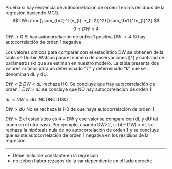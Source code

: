 Prueba si hay evidencia de autocorrelación de orden 1 en los residuos de la regresión haciendo MCO.
$$
DW=\frac{\sum_{t=2}^T(e_{t}-e_{t-2})^2}{\sum_{t=1}^Te_{t}^2}
$$
$$
0 \leq DW \leq 4
$$
$DW\to 0$ Si hay autocorrelación de orden 1 positiva
$DW\to 4$ Si hay autocorrelación de orden 1 negativa

Los valores críticos para comparar con el estadístico DW se obtienen de la tabla de Durbin Watson para el número de observaciones (𝑇) y cantidad de parámetros (k) que se estiman en nuestro modelo. La tabla presenta dos valores críticos para un determinado “$T$” y determinado “k” que se denominan dL y dU.

$DW<2$ 
	$DW<dL$ 
		rechaza H0. Se concluye que hay autocorrelación de orden 1
	$DW>dL$
		se concluye que NO hay autocorrelación de orden 1
		
$dL<DW<dU$ 
	INCONCLUSO

$DW>dU$ 
	No se rechaza la H0 de que haya autocorrelación de orden 1

$DW>2$
	el estadístico es $4-DW$ y ese valor se compara con dL y dU tal como en el otro caso. Por ejemplo, cuando DW>2, si (4 – DW) < dL se rechaza la hipótesis nula de no autocorrelación de orden 1 y se concluye que existe autocorrelación de orden 1 negativa en los residuos de la regresión.

---
- Debe incluirse constante en la regresión
- no deben haber rezagos de la var dependiente en el lado derecho
